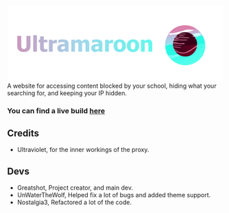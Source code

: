 ![Screenshot](static/img/logo_withText3.png)
A website for accessing content blocked by your school, hiding what your searching for, and keeping your IP hidden.

### You can find a live build [here](https://ultramaroon.me/)

## Credits
- Ultraviolet, for the inner workings of the proxy.

## Devs 
- Greatshot, Project creator, and main dev.
- UnWaterTheWolf, Helped fix a lot of bugs and added theme support.
- Nostalgia3, Refactored a lot of the code.
